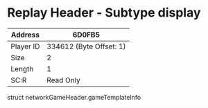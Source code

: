 
#  Replay Header - Subtype display
Address   | 6D0FB5
----------|-------------
Player ID | 334612 (Byte Offset: 1)
Size 	  | 2
Length 	  | 1
SC:R      | Read Only

struct networkGameHeader.gameTemplateInfo
